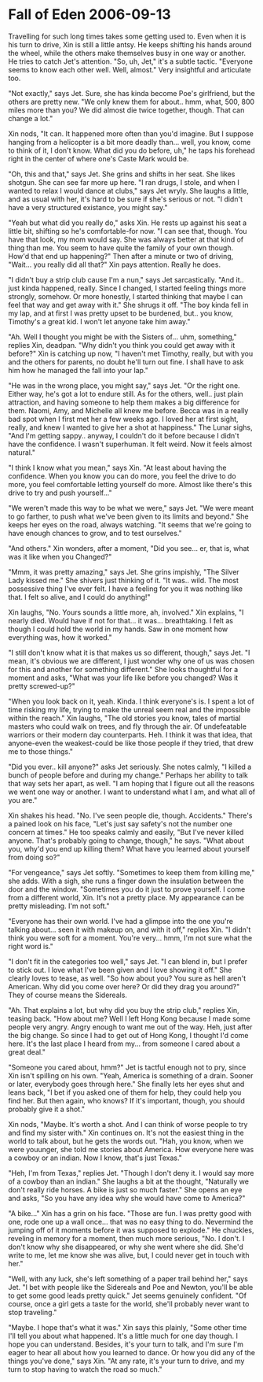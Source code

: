 <!-- TITLE: Fall of Eden 2006-09-13 -->
<!-- SUBTITLE: A game log for Fall of Eden -->

# Fall of Eden 2006-09-13

Travelling for such long times takes some getting used to. Even when it is his turn to drive, Xin is still a little antsy. He keeps shifting his hands around the wheel, while the others make themselves busy in one way or another. He tries to catch Jet's attention. "So, uh, Jet," it's a subtle tactic. "Everyone seems to know each other well. Well, almost." Very insightful and articulate too.

"Not exactly," says Jet. Sure, she has kinda become Poe's girlfriend, but the others are pretty new. "We only knew them for about.. hmm, what, 500, 800 miles more than you? We did almost die twice together, though. That can change a lot."

Xin nods, "It can. It happened more often than you'd imagine. But I suppose hanging from a helicopter is a bit more deadly than... well, you know, come to think of it, I don't know. What did you do before, uh," he taps his forehead right in the center of where one's Caste Mark would be.

"Oh, this and that," says Jet. She grins and shifts in her seat. She likes shotgun. She can see far more up here. "I ran drugs, I stole, and when I wanted to relax I would dance at clubs," says Jet wryly. She laughs a little, and as usual with her, it's hard to be sure if she's serious or not. "I didn't have a very structured existance, you might say."

"Yeah but what did you really do," asks Xin. He rests up against his seat a little bit, shifting so he's comfortable-for now. "I can see that, though. You have that look, my mom would say. She was always better at that kind of thing than me. You seem to have quite the family of your own though. How'd that end up happening?" Then after a minute or two of driving, "Wait... you really did all that?" Xin pays attention. Really he does.

"I didn't buy a strip club cause I'm a nun," says Jet sarcastically. "And it.. just kinda happened, really. Since I changed, I started feeling things more strongly, somehow. Or more honestly, I started thinking that maybe I can feel that way and get away with it." She shrugs it off. "The boy kinda fell in my lap, and at first I was pretty upset to be burdened, but.. you know, Timothy's a great kid. I won't let anyone take him away."

"Ah. Well I thought you might be with the Sisters of... uhm, something," replies Xin, deadpan. "Why didn't you think you could get away with it before?" Xin is catching up now, "I haven't met Timothy, really, but with you and the others for parents, no doubt he'll turn out fine. I shall have to ask him how he managed the fall into your lap."

"He was in the wrong place, you might say," says Jet. "Or the right one. Either way, he's got a lot to endure still. As for the others, well.. just plain attraction, and having someone to help them makes a big difference for them. Naomi, Amy, and Michelle all knew me before. Becca was in a really bad spot when I first met her a few weeks ago. I loved her at first sight, really, and knew I wanted to give her a shot at happiness." The Lunar sighs, "And I'm getting sappy.. anyway, I couldn't do it before because I didn't have the confidence. I wasn't superhuman. It felt weird. Now it feels almost natural."

"I think I know what you mean," says Xin. "At least about having the confidence. When you know you can do more, you feel the drive to do more, you feel comfortable letting yourself do more. Almost like there's this drive to try and push yourself..."

"We weren't made this way to be what we were," says Jet. "We were meant to go farther, to push what we've been given to its limits and beyond." She keeps her eyes on the road, always watching. "It seems that we're going to have enough chances to grow, and to test ourselves."

"And others." Xin wonders, after a moment, "Did you see... er, that is, what was it like when you Changed?"

"Mmm, it was pretty amazing," says Jet. She grins impishly, "The Silver Lady kissed me." She shivers just thinking of it. "It was.. wild. The most possessive thing I've ever felt. I have a feeling for you it was nothing like that. I felt so alive, and I could do anything!"

Xin laughs, "No. Yours sounds a little more, ah, involved." Xin explains, "I nearly died. Would have if not for that... it was... breathtaking. I felt as though I could hold the world in my hands. Saw in one moment how everything was, how it worked."

"I still don't know what it is that makes us so different, though," says Jet. "I mean, it's obvious we are different, I just wonder why one of us was chosen for this and another for something different." She looks thoughtful for a moment and asks, "What was your life like before you changed? Was it pretty screwed-up?"

"When you look back on it, yeah. Kinda. I think everyone's is. I spent a lot of time risking my life, trying to make the unreal seem real and the impossible within the reach." Xin laughs, "The old stories you know, tales of martial masters who could walk on trees, and fly through the air. Of undefeatable warriors or their modern day counterparts. Heh. I think it was that idea, that anyone-even the weakest-could be like those people if they tried, that drew me to those things."

"Did you ever.. kill anyone?" asks Jet seriously. She notes calmly, "I killed a bunch of people before and during my change." Perhaps her ability to talk that way sets her apart, as well. "I am hoping that I figure out all the reasons we went one way or another. I want to understand what I am, and what all of you are."

Xin shakes his head. "No. I've seen people die, though. Accidents." There's a pained look on his face, "Let's just say safety's not the number one concern at times." He too speaks calmly and easily, "But I've never killed anyone. That's probably going to change, though," he says. "What about you, why'd you end up killing them? What have you learned about yourself from doing so?"

"For vengeance," says Jet softly. "Sometimes to keep them from killing me," she adds. With a sigh, she runs a finger down the insulation between the door and the window. "Sometimes you do it just to prove yourself. I come from a different world, Xin. It's not a pretty place. My appearance can be pretty misleading. I'm not soft."

"Everyone has their own world. I've had a glimpse into the one you're talking about... seen it with makeup on, and with it off," replies Xin. "I didn't think you were soft for a moment. You're very... hmm, I'm not sure what the right word is."

"I don't fit in the categories too well," says Jet. "I can blend in, but I prefer to stick out. I love what I've been given and I love showing it off." She clearly loves to tease, as well. "So how about you? You sure as hell aren't American. Why did you come over here? Or did they drag you around?" They of course means the Sidereals.

"Ah. That explains a lot, but why did you buy the strip club," replies Xin, teasing back. "How about me? Well I left Hong Kong because I made some people very angry. Angry enough to want me out of the way. Heh, just after the big change. So since I had to get out of Hong Kong, I thought I'd come here. It's the last place I heard from my... from someone I cared about a great deal."

"Someone you cared about, hmm?" Jet is tactful enough not to pry, since Xin isn't spilling on his own. "Yeah, America is something of a drain. Sooner or later, everybody goes through here." She finally lets her eyes shut and leans back, "I bet if you asked one of them for help, they could help you find her. But then again, who knows? If it's important, though, you should probably give it a shot."

Xin nods, "Maybe. It's worth a shot. And I can think of worse people to try and find my sister with." Xin continues on. It's not the easiest thing in the world to talk about, but he gets the words out. "Hah, you know, when we were youunger, she told me stories about America. How everyone here was a cowboy or an indian. Now I know, that's just Texas."

"Heh, I'm from Texas," replies Jet. "Though I don't deny it. I would say more of a cowboy than an indian." She laughs a bit at the thought, "Naturally we don't really ride horses. A bike is just so much faster." She opens an eye and asks, "So you have any idea why she would have come to America?"

"A bike..." Xin has a grin on his face. "Those are fun. I was pretty good with one, rode one up a wall once... that was no easy thing to do. Nevermind the jumping off of it moments before it was supposed to explode." He chuckles, reveling in memory for a moment, then much more serious, "No. I don't. I don't know why she disappeared, or why she went where she did. She'd write to me, let me know she was alive, but, I could never get in touch with her."

"Well, with any luck, she's left something of a paper trail behind her," says Jet. "I bet with people like the Sidereals and Poe and Newton, you'll be able to get some good leads pretty quick." Jet seems genuinely confident. "Of course, once a girl gets a taste for the world, she'll probably never want to stop traveling."

"Maybe. I hope that's what it was." Xin says this plainly, "Some other time I'll tell you about what happened. It's a little much for one day though. I hope you can understand. Besides, it's your turn to talk, and I'm sure I'm eager to hear all about how you learned to dance. Or how you did any of the things you've done," says Xin. "At any rate, it's your turn to drive, and my turn to stop having to watch the road so much."
